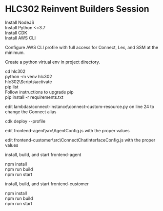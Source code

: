 
# HLC302 Reinvent Builders Session

Install NodeJS  
Install Python <=3.7  
Install CDK  
Install AWS CLI  

Configure AWS CLI profile with full access for Connect, Lex, and SSM at the minimum.  

Create a python virtual env in project directory.  

cd hlc302  
python -m venv hlc302  
hlc302\Scripts\activate  
pip list  
Follow instructions to upgrade pip  
pip install -r requirements.txt  

edit lambdas\connect-instance\connect-custom-resource.py on line 24 to change the Connect alias

cdk deploy --profile <aws cli profile name>

edit frontend-agent\src\AgentConfig.js with the proper values  

edit frontend-customer\src\ConnectChatInterfaceConfig.js with the proper values  


install, build, and start frontend-agent  

npm install  
npm run build  
npm run start  

install, build, and start frontend-customer  

npm install  
npm run build  
npm run start  
